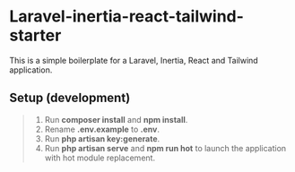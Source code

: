 # Laravel-inertia-react-tailwind-starter

This is a simple boilerplate for a Laravel, Inertia, React and Tailwind application. 

## Setup (development)

> 1. Run **composer install** and **npm install**.
> 1. Rename **.env.example** to **.env**.
> 1. Run **php artisan key:generate**.
> 1. Run **php artisan serve** and **npm run hot** to launch the application with hot module replacement.
